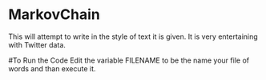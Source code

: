 # MarkovChain
This will attempt to write in the style of text it is given. It is very entertaining with Twitter data. 

#To Run the Code
Edit the variable FILENAME to be the name your file of words and than execute it.
